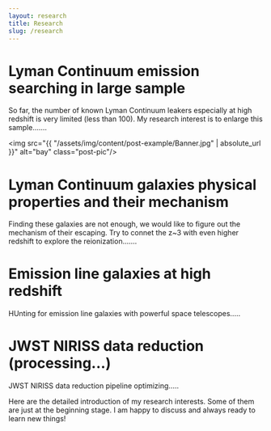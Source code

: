 ```yaml
---
layout: research
title: Research
slug: /research
---
```


# Lyman Continuum emission searching in large sample
So far, the number of known Lyman Continuum leakers especially at high redshift is very limited (less than 100). My research interest is to enlarge this sample.......

<img src="{{ "/assets/img/content/post-example/Banner.jpg" | absolute_url }}" alt="bay" class="post-pic"/>
    
# Lyman Continuum galaxies physical properties and their mechanism

Finding these galaxies are not enough, we would like to figure out the mechanism of their escaping. Try to connet the z~3 with even higher redshift to explore the reionization.......

# Emission line galaxies at high redshift
HUnting for emission line galaxies with powerful space telescopes.....

# JWST NIRISS data reduction (processing...)
JWST NIRISS data reduction pipeline optimizing.....

Here are the detailed introduction of my research interests. Some of them are just at the beginning stage. I am happy to discuss and always ready to learn new things!
<br />
<br />
